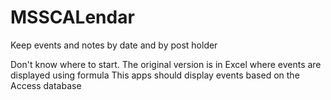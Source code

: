 # MSSCALendar
Keep events and notes by date and by post holder

Don't know where to start.  The original version is in Excel where events are displayed using formula
This apps should display events based on the Access database
